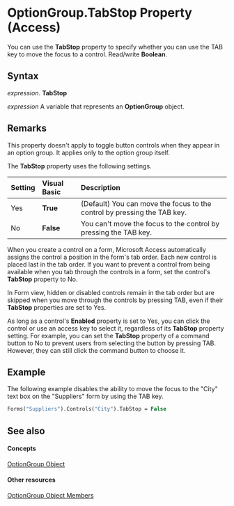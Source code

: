 
# OptionGroup.TabStop Property (Access)

You can use the  **TabStop** property to specify whether you can use the TAB key to move the focus to a control. Read/write **Boolean**.


## Syntax

 _expression_. **TabStop**

 _expression_ A variable that represents an **OptionGroup** object.


## Remarks

This property doesn't apply to toggle button controls when they appear in an option group. It applies only to the option group itself.

The  **TabStop** property uses the following settings.



|**Setting**|**Visual Basic**|**Description**|
|:-----|:-----|:-----|
|Yes|**True**|(Default) You can move the focus to the control by pressing the TAB key.|
|No|**False**|You can't move the focus to the control by pressing the TAB key.|
When you create a control on a form, Microsoft Access automatically assigns the control a position in the form's tab order. Each new control is placed last in the tab order. If you want to prevent a control from being available when you tab through the controls in a form, set the control's  **TabStop** property to No.

In Form view, hidden or disabled controls remain in the tab order but are skipped when you move through the controls by pressing TAB, even if their  **TabStop** properties are set to Yes.

As long as a control's  **Enabled** property is set to Yes, you can click the control or use an access key to select it, regardless of its **TabStop** property setting. For example, you can set the **TabStop** property of a command button to No to prevent users from selecting the button by pressing TAB. However, they can still click the command button to choose it.


## Example

The following example disables the ability to move the focus to the "City" text box on the "Suppliers" form by using the TAB key.


```vb
Forms("Suppliers").Controls("City").TabStop = False
```


## See also


#### Concepts


[OptionGroup Object](aa9e5607-7892-9ab2-dabc-822372b23811.md)
#### Other resources


[OptionGroup Object Members](90e68eb2-20f2-510c-4332-241eeac27f14.md)

